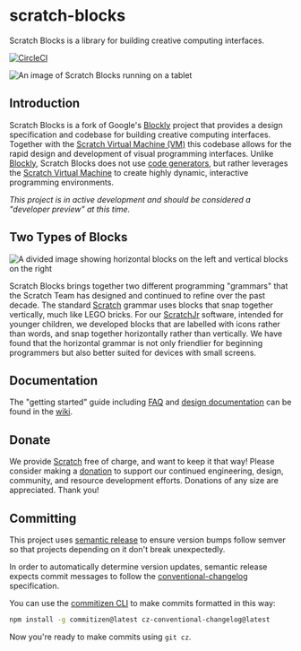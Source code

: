 # scratch-blocks

Scratch Blocks is a library for building creative computing interfaces.

[![CircleCI](https://dl.circleci.com/status-badge/img/gh/LLK/scratch-blocks/tree/develop.svg?style=shield)](https://dl.circleci.com/status-badge/redirect/gh/LLK/scratch-blocks/tree/develop)

![An image of Scratch Blocks running on a tablet](https://cloud.githubusercontent.com/assets/747641/15227351/c37c09da-1854-11e6-8dc7-9a298f2b1f01.jpg)

## Introduction

Scratch Blocks is a fork of Google's [Blockly](https://github.com/google/blockly) project that provides a design
specification and codebase for building creative computing interfaces. Together with the [Scratch Virtual Machine
(VM)](https://github.com/LLK/scratch-vm) this codebase allows for the rapid design and development of visual
programming interfaces. Unlike [Blockly](https://github.com/google/blockly), Scratch Blocks does not use [code
generators](https://developers.google.com/blockly/guides/configure/web/code-generators), but rather leverages the
[Scratch Virtual Machine](https://github.com/LLK/scratch-vm) to create highly dynamic, interactive programming
environments.

*This project is in active development and should be considered a "developer preview" at this time.*

## Two Types of Blocks

![A divided image showing horizontal blocks on the left and vertical blocks on the right](https://cloud.githubusercontent.com/assets/747641/15255731/dad4d028-190b-11e6-9c16-8df7445adc96.png)

Scratch Blocks brings together two different programming "grammars" that the Scratch Team has designed and continued
to refine over the past decade. The standard [Scratch](https://scratch.mit.edu) grammar uses blocks that snap together
vertically, much like LEGO bricks. For our [ScratchJr](https://scratchjr.org) software, intended for younger children,
we developed blocks that are labelled with icons rather than words, and snap together horizontally rather than
vertically. We have found that the horizontal grammar is not only friendlier for beginning programmers but also better
suited for devices with small screens.

## Documentation

The "getting started" guide including [FAQ](https://scratch.mit.edu/developers#faq) and [design
documentation](https://github.com/LLK/scratch-blocks/wiki/Design) can be found in the
[wiki](https://github.com/LLK/scratch-blocks/wiki).

## Donate

We provide [Scratch](https://scratch.mit.edu) free of charge, and want to keep it that way! Please consider making a
[donation](https://secure.donationpay.org/scratchfoundation/) to support our continued engineering, design, community,
and resource development efforts. Donations of any size are appreciated. Thank you!

## Committing

This project uses [semantic release](https://github.com/semantic-release/semantic-release) to ensure version bumps
follow semver so that projects depending on it don't break unexpectedly.

In order to automatically determine version updates, semantic release expects commit messages to follow the
[conventional-changelog](https://github.com/bcoe/conventional-changelog-standard/blob/master/convention.md)
specification.

You can use the [commitizen CLI](https://github.com/commitizen/cz-cli) to make commits formatted in this way:

```bash
npm install -g commitizen@latest cz-conventional-changelog@latest
```

Now you're ready to make commits using `git cz`.
